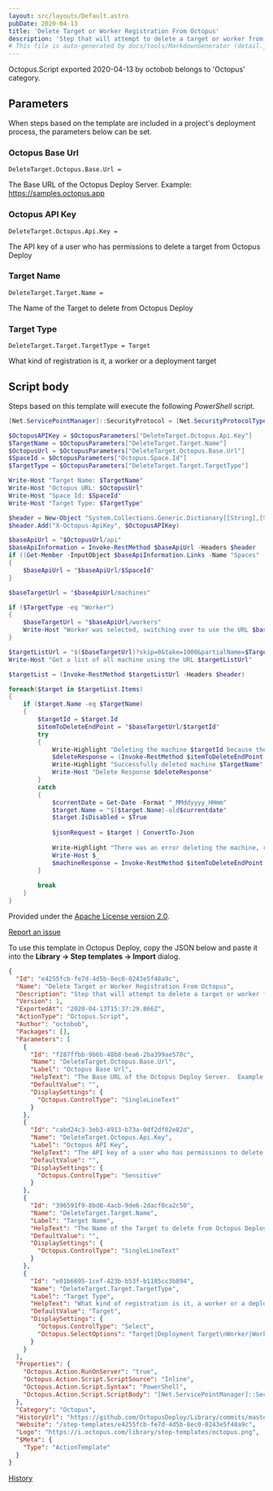 ```yaml
---
layout: src/layouts/Default.astro
pubDate: 2020-04-13
title: 'Delete Target or Worker Registration From Octopus'
description: 'Step that will attempt to delete a target or worker from Octopus Deploy using the API.  If it cannot delete the target or worker it will disable the target and rename it.'
# This file is auto-generated by docs/tools/MarkdownGenerator (detail.js)
---
```


Octopus.Script exported 2020-04-13 by octobob belongs to 'Octopus' category.

## Parameters

When steps based on the template are included in a project's deployment process, the parameters below can be set.


<div class="param">

### Octopus Base Url

`DeleteTarget.Octopus.Base.Url = `

The Base URL of the Octopus Deploy Server.  Example: https://samples.octopus.app

</div>
        
<div class="param">

### Octopus API Key

`DeleteTarget.Octopus.Api.Key = `

The API key of a user who has permissions to delete a target from Octopus Deploy

</div>
        
<div class="param">

### Target Name

`DeleteTarget.Target.Name = `

The Name of the Target to delete from Octopus Deploy

</div>
        
<div class="param">

### Target Type

`DeleteTarget.Target.TargetType = Target`

What kind of registration is it, a worker or a deployment target

</div>
        

## Script body

Steps based on this template will execute the following *PowerShell* script.

```PowerShell
[Net.ServicePointManager]::SecurityProtocol = [Net.SecurityProtocolType]::Tls12

$OctopusAPIKey = $OctopusParameters["DeleteTarget.Octopus.Api.Key"]
$TargetName = $OctopusParameters["DeleteTarget.Target.Name"]
$OctopusUrl = $OctopusParameters["DeleteTarget.Octopus.Base.Url"]
$SpaceId = $OctopusParameters["Octopus.Space.Id"]
$TargetType = $OctopusParameters["DeleteTarget.Target.TargetType"]

Write-Host "Target Name: $TargetName"
Write-Host "Octopus URL: $OctopusUrl"
Write-Host "Space Id: $SpaceId"
Write-Host "Target Type: $TargetType"

$header = New-Object "System.Collections.Generic.Dictionary[[String],[String]]"
$header.Add("X-Octopus-ApiKey", $OctopusAPIKey)

$baseApiUrl = "$OctopusUrl/api"
$baseApiInformation = Invoke-RestMethod $baseApiUrl -Headers $header
if ((Get-Member -InputObject $baseApiInformation.Links -Name "Spaces" -MemberType Properties) -ne $null)
{
	$baseApiUrl = "$baseApiUrl/$SpaceId"
}

$baseTargetUrl = "$baseApiUrl/machines"

if ($TargetType -eq "Worker")
{
	$baseTargetUrl = "$baseApiUrl/workers"
    Write-Host "Worker was selected, switching over to use the URL $baseTargetUrl"
}

$targetListUrl = "$($baseTargetUrl)?skip=0&take=1000&partialName=$TargetName"
Write-Host "Get a list of all machine using the URL $targetListUrl"

$targetList = (Invoke-RestMethod $targetListUrl -Headers $header)

foreach($target in $targetList.Items)
{
    if ($target.Name -eq $TargetName)
    {
        $targetId = $target.Id
        $itemToDeleteEndPoint = "$baseTargetUrl/$targetId"
        try
        {        	
        	Write-Highlight "Deleting the machine $targetId because the name $($target.Name) matches the $TargetName $itemToDeleteEndPoint"
        	$deleteResponse = (Invoke-RestMethod $itemToDeleteEndPoint -Headers $header -Method Delete)
            Write-Highlight "Successfully deleted machine $TargetName"
            Write-Host "Delete Response $deleteResponse"
        }
        catch
        {          	
        	$currentDate = Get-Date -Format "_MMddyyyy_HHmm"
        	$target.Name = "$($target.Name)-old$currentdate"
            $target.IsDisabled = $True
            
            $jsonRequest = $target | ConvertTo-Json
                        
            Write-Highlight "There was an error deleting the machine, renaming it to $($target.name) and disabling it"
          	Write-Host $_
            $machineResponse = Invoke-RestMethod $itemToDeleteEndPoint -Headers $header -Method PUT -Body $jsonRequest
        } 
        
        break
    }
}
```

Provided under the [Apache License version 2.0](https://github.com/OctopusDeploy/Library/blob/master/LICENSE.txt).

[Report an issue](https://github.com/OctopusDeploy/Library/issues/new?assignees=&labels=&projects=&template=bug-report.yml&title=Issue%20with%20Delete%20Target%20or%20Worker%20Registration%20From%20Octopus&step-template=Delete%20Target%20or%20Worker%20Registration%20From%20Octopus)

<div class="get-json">

To use this template in Octopus Deploy, copy the JSON below and paste it into the **Library → Step templates → Import** dialog.

```json
{
  "Id": "e4255fcb-fe7d-4d5b-8ec0-0243e5f48a9c",
  "Name": "Delete Target or Worker Registration From Octopus",
  "Description": "Step that will attempt to delete a target or worker from Octopus Deploy using the API.  If it cannot delete the target or worker it will disable the target and rename it.",
  "Version": 1,
  "ExportedAt": "2020-04-13T15:37:29.866Z",
  "ActionType": "Octopus.Script",
  "Author": "octobob",
  "Packages": [],
  "Parameters": [
    {
      "Id": "f287ffbb-9b6b-48b8-bea6-2ba399ae570c",
      "Name": "DeleteTarget.Octopus.Base.Url",
      "Label": "Octopus Base Url",
      "HelpText": "The Base URL of the Octopus Deploy Server.  Example: https://samples.octopus.app",
      "DefaultValue": "",
      "DisplaySettings": {
        "Octopus.ControlType": "SingleLineText"
      }
    },
    {
      "Id": "cabd24c3-3eb3-4913-b73a-0df2df02e82d",
      "Name": "DeleteTarget.Octopus.Api.Key",
      "Label": "Octopus API Key",
      "HelpText": "The API key of a user who has permissions to delete a target from Octopus Deploy",
      "DefaultValue": "",
      "DisplaySettings": {
        "Octopus.ControlType": "Sensitive"
      }
    },
    {
      "Id": "396591f9-8bd0-4acb-9de6-2dacf0ca2c50",
      "Name": "DeleteTarget.Target.Name",
      "Label": "Target Name",
      "HelpText": "The Name of the Target to delete from Octopus Deploy",
      "DefaultValue": "",
      "DisplaySettings": {
        "Octopus.ControlType": "SingleLineText"
      }
    },
    {
      "Id": "e01b6695-1cef-423b-b53f-b1185cc3b894",
      "Name": "DeleteTarget.Target.TargetType",
      "Label": "Target Type",
      "HelpText": "What kind of registration is it, a worker or a deployment target",
      "DefaultValue": "Target",
      "DisplaySettings": {
        "Octopus.ControlType": "Select",
        "Octopus.SelectOptions": "Target|Deployment Target\nWorker|Worker"
      }
    }
  ],
  "Properties": {
    "Octopus.Action.RunOnServer": "true",
    "Octopus.Action.Script.ScriptSource": "Inline",
    "Octopus.Action.Script.Syntax": "PowerShell",
    "Octopus.Action.Script.ScriptBody": "[Net.ServicePointManager]::SecurityProtocol = [Net.SecurityProtocolType]::Tls12\n\n$OctopusAPIKey = $OctopusParameters[\"DeleteTarget.Octopus.Api.Key\"]\n$TargetName = $OctopusParameters[\"DeleteTarget.Target.Name\"]\n$OctopusUrl = $OctopusParameters[\"DeleteTarget.Octopus.Base.Url\"]\n$SpaceId = $OctopusParameters[\"Octopus.Space.Id\"]\n$TargetType = $OctopusParameters[\"DeleteTarget.Target.TargetType\"]\n\nWrite-Host \"Target Name: $TargetName\"\nWrite-Host \"Octopus URL: $OctopusUrl\"\nWrite-Host \"Space Id: $SpaceId\"\nWrite-Host \"Target Type: $TargetType\"\n\n$header = New-Object \"System.Collections.Generic.Dictionary[[String],[String]]\"\n$header.Add(\"X-Octopus-ApiKey\", $OctopusAPIKey)\n\n$baseApiUrl = \"$OctopusUrl/api\"\n$baseApiInformation = Invoke-RestMethod $baseApiUrl -Headers $header\nif ((Get-Member -InputObject $baseApiInformation.Links -Name \"Spaces\" -MemberType Properties) -ne $null)\n{\n\t$baseApiUrl = \"$baseApiUrl/$SpaceId\"\n}\n\n$baseTargetUrl = \"$baseApiUrl/machines\"\n\nif ($TargetType -eq \"Worker\")\n{\n\t$baseTargetUrl = \"$baseApiUrl/workers\"\n    Write-Host \"Worker was selected, switching over to use the URL $baseTargetUrl\"\n}\n\n$targetListUrl = \"$($baseTargetUrl)?skip=0&take=1000&partialName=$TargetName\"\nWrite-Host \"Get a list of all machine using the URL $targetListUrl\"\n\n$targetList = (Invoke-RestMethod $targetListUrl -Headers $header)\n\nforeach($target in $targetList.Items)\n{\n    if ($target.Name -eq $TargetName)\n    {\n        $targetId = $target.Id\n        $itemToDeleteEndPoint = \"$baseTargetUrl/$targetId\"\n        try\n        {        \t\n        \tWrite-Highlight \"Deleting the machine $targetId because the name $($target.Name) matches the $TargetName $itemToDeleteEndPoint\"\n        \t$deleteResponse = (Invoke-RestMethod $itemToDeleteEndPoint -Headers $header -Method Delete)\n            Write-Highlight \"Successfully deleted machine $TargetName\"\n            Write-Host \"Delete Response $deleteResponse\"\n        }\n        catch\n        {          \t\n        \t$currentDate = Get-Date -Format \"_MMddyyyy_HHmm\"\n        \t$target.Name = \"$($target.Name)-old$currentdate\"\n            $target.IsDisabled = $True\n            \n            $jsonRequest = $target | ConvertTo-Json\n                        \n            Write-Highlight \"There was an error deleting the machine, renaming it to $($target.name) and disabling it\"\n          \tWrite-Host $_\n            $machineResponse = Invoke-RestMethod $itemToDeleteEndPoint -Headers $header -Method PUT -Body $jsonRequest\n        } \n        \n        break\n    }\n}"
  },
  "Category": "Octopus",
  "HistoryUrl": "https://github.com/OctopusDeploy/Library/commits/master/step-templates//opt/buildagent/work/75443764cd38076d/step-templates/octopus-delete-machine-registration.json",
  "Website": "/step-templates/e4255fcb-fe7d-4d5b-8ec0-0243e5f48a9c",
  "Logo": "https://i.octopus.com/library/step-templates/octopus.png",
  "$Meta": {
    "Type": "ActionTemplate"
  }
}
```

[History](https://github.com/OctopusDeploy/Library/commits/master/step-templates/https://github.com/OctopusDeploy/Library/commits/master/step-templates//opt/buildagent/work/75443764cd38076d/step-templates/octopus-delete-machine-registration.json)

</div>

